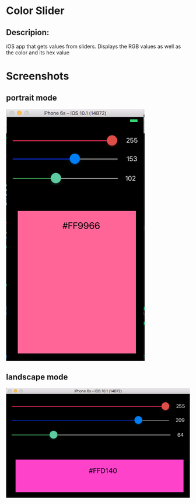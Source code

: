 # Color Slider
## Descripion:
iOS app that gets values from sliders. Displays the RGB values as well as the color and its hex value 

# Screenshots
## portrait mode
![alt tag](./portrait.png) 
## landscape mode 
![alt tag](./landscape.png)
